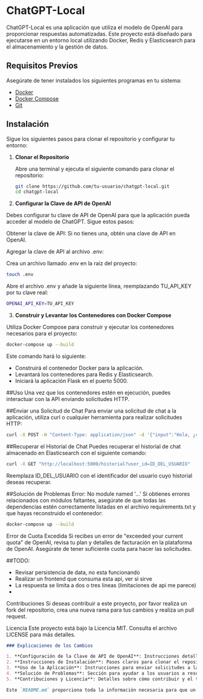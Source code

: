 # ChatGPT-Local

ChatGPT-Local es una aplicación que utiliza el modelo de OpenAI para proporcionar respuestas automatizadas. Este proyecto está diseñado para ejecutarse en un entorno local utilizando Docker, Redis y Elasticsearch para el almacenamiento y la gestión de datos.

## Requisitos Previos

Asegúrate de tener instalados los siguientes programas en tu sistema:

- [Docker](https://www.docker.com/get-started)
- [Docker Compose](https://docs.docker.com/compose/install/)
- [Git](https://git-scm.com/)

## Instalación

Sigue los siguientes pasos para clonar el repositorio y configurar tu entorno:

1. **Clonar el Repositorio**

   Abre una terminal y ejecuta el siguiente comando para clonar el repositorio:

   ```bash
   git clone https://github.com/tu-usuario/chatgpt-local.git
   cd chatgpt-local 
   ```

2. **Configurar la Clave de API de OpenAI**

Debes configurar tu clave de API de OpenAI para que la aplicación pueda acceder al modelo de ChatGPT. Sigue estos pasos:

Obtener la clave de API: Si no tienes una, obtén una clave de API en OpenAI.

Agregar la clave de API al archivo .env:

Crea un archivo llamado .env en la raíz del proyecto:
```bash
touch .env
```

Abre el archivo .env y añade la siguiente línea, reemplazando TU_API_KEY por tu clave real:

```bash
OPENAI_API_KEY=TU_API_KEY
```

3. **Construir y Levantar los Contenedores con Docker Compose**

Utiliza Docker Compose para construir y ejecutar los contenedores necesarios para el proyecto:

```bash
docker-compose up --build
```

Este comando hará lo siguiente:

- Construirá el contenedor Docker para la aplicación.
- Levantará los contenedores para Redis y Elasticsearch.
- Iniciará la aplicación Flask en el puerto 5000.


##Uso
Una vez que los contenedores estén en ejecución, puedes interactuar con la API enviando solicitudes HTTP.

##Enviar una Solicitud de Chat
Para enviar una solicitud de chat a la aplicación, utiliza curl o cualquier herramienta para realizar solicitudes HTTP:

```bash
curl -X POST -H "Content-Type: application/json" -d '{"input":"Hola, ¿cómo estás?"}' http://localhost:5000/chat
```

##Recuperar el Historial de Chat
Puedes recuperar el historial de chat almacenado en Elasticsearch con el siguiente comando:

```bash
curl -X GET "http://localhost:5000/historial?user_id=ID_DEL_USUARIO"
```

Reemplaza ID_DEL_USUARIO con el identificador del usuario cuyo historial deseas recuperar.



##Solución de Problemas
Error: No module named '...'
Si obtienes errores relacionados con módulos faltantes, asegúrate de que todas las dependencias estén correctamente listadas en el archivo requirements.txt y que hayas reconstruido el contenedor:

```bash
docker-compose up --build
```

Error de Cuota Excedida
Si recibes un error de "exceeded your current quota" de OpenAI, revisa tu plan y detalles de facturación en la plataforma de OpenAI. Asegúrate de tener suficiente cuota para hacer las solicitudes.

##TODO: 
- Revisar persistencia de data, no esta funcionando
- Realizar un frontend que consuma esta api, ver si sirve
- La respuesta se limita a dos o tres lineas (limitaciones de api me parece)
- 



Contribuciones
Si deseas contribuir a este proyecto, por favor realiza un fork del repositorio, crea una nueva rama para tus cambios y realiza un pull request.

Licencia
Este proyecto está bajo la Licencia MIT. Consulta el archivo LICENSE para más detalles.

```markdown
### Explicaciones de los Cambios

1. **Configuración de la Clave de API de OpenAI**: Instrucciones detalladas para obtener y configurar la clave de API utilizando un archivo `.env`.
2. **Instrucciones de Instalación**: Pasos claros para clonar el repositorio, configurar el entorno y ejecutar el proyecto.
3. **Uso de la Aplicación**: Instrucciones para enviar solicitudes a la API y recuperar el historial de chat.
4. **Solución de Problemas**: Sección para ayudar a los usuarios a resolver errores comunes.
5. **Contribuciones y Licencia**: Detalles sobre cómo contribuir y el tipo de licencia del proyecto.

Este `README.md` proporciona toda la información necesaria para que un usuario descargue, configure y utilice tu proyecto.
```
